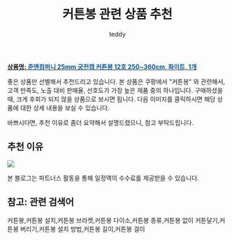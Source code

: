 ﻿---
layout: post
title:  "커튼봉 관련 상품 추천"
author: teddy
categories: [ 가구/인테리어 ]
tags: [커튼봉,커튼봉 설치,커튼봉 브라켓,커튼봉 다이소,커튼봉 종류,커튼봉 없이 커튼달기,커튼봉 버리기,커튼봉 설치 방법,커튼봉 길이,커튼봉 걸이]
image: https://static.coupangcdn.com/image/retail/images/2017/01/04/9/6/adc1673a-d335-4c75-a03a-b889b97f5b20.jpg 
description: "쿠팡에서 커튼봉 관련 상품으로 가장 고객 선호도가 높은 제품 중 하나입니다."
---

<a href="https://link.coupang.com/re/AFFSDP?lptag=AF5385349&pageKey=12647444&itemId=53624866&vendorItemId=3083865362&traceid=V0-153-7a1ac30b412173e6"><b>상품명: <font color='#01579B'>준앤컴퍼니 25mm 궁전캡 커튼봉 12호 250~360cm, 화이트, 1개</font></b></a>

좋은 상품만 선별해서 추천드리고 있습니다.
본 상품은 쿠팡에서 "커튼봉" 와 관련해서, 고객 만족도, 노출 대비 판매율, 선호도가 가장 높은 제품 중의 하나입니다.
구매하셨을 때, 크게 후회가 되지 않을 상품으로 보시면 됩니다. 
다음 이미지를 클릭하시면 해당 상품에 대한 상세 내용을 보실 수 있습니다.

바쁘시다면, 추천 이유로 좀더 요약해서 설명드렸으니, 참고 부탁드립니다.

## 추천 이유 

<a href="https://link.coupang.com/re/AFFSDP?lptag=AF5385349&pageKey=12647444&itemId=53624866&vendorItemId=3083865362&traceid=V0-153-7a1ac30b412173e6"><img src="https://thumbnail9.coupangcdn.com/thumbnails/remote/q89/image/retail/images/2017/01/04/9/6/7ef37778-2b13-4b1a-a00e-0ed8b7fc6bde.jpg"></a> 

본 블로그는 파트너스 활동을 통해 일정액의 수수료를 제공받을 수 있습니다.

## 참고: 관련 검색어    
커튼봉,커튼봉 설치,커튼봉 브라켓,커튼봉 다이소,커튼봉 종류,커튼봉 없이 커튼달기,커튼봉 버리기,커튼봉 설치 방법,커튼봉 길이,커튼봉 걸이